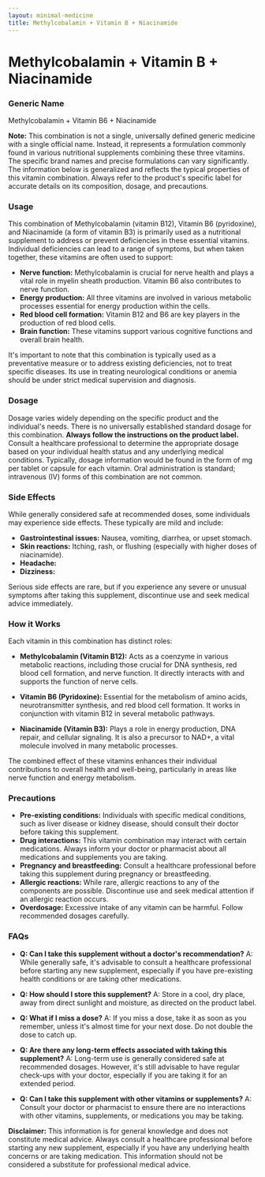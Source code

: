 ```yaml
---
layout: minimal-medicine
title: Methylcobalamin + Vitamin B + Niacinamide
---
```


# Methylcobalamin + Vitamin B + Niacinamide
### Generic Name
Methylcobalamin + Vitamin B6 + Niacinamide

**Note:**  This combination is not a single, universally defined generic medicine with a single official name.  Instead, it represents a formulation commonly found in various nutritional supplements combining these three vitamins.  The specific brand names and precise formulations can vary significantly.  The information below is generalized and reflects the typical properties of this vitamin combination.  Always refer to the product's specific label for accurate details on its composition, dosage, and precautions.

### Usage

This combination of Methylcobalamin (vitamin B12), Vitamin B6 (pyridoxine), and Niacinamide (a form of vitamin B3) is primarily used as a nutritional supplement to address or prevent deficiencies in these essential vitamins.  Individual deficiencies can lead to a range of symptoms, but when taken together, these vitamins are often used to support:

* **Nerve function:** Methylcobalamin is crucial for nerve health and plays a vital role in myelin sheath production. Vitamin B6 also contributes to nerve function.
* **Energy production:**  All three vitamins are involved in various metabolic processes essential for energy production within the cells.
* **Red blood cell formation:** Vitamin B12 and B6 are key players in the production of red blood cells.
* **Brain function:** These vitamins support various cognitive functions and overall brain health.

It's important to note that this combination is typically used as a preventative measure or to address existing deficiencies, not to treat specific diseases. Its use in treating neurological conditions or anemia should be under strict medical supervision and diagnosis.


### Dosage

Dosage varies widely depending on the specific product and the individual's needs.  There is no universally established standard dosage for this combination.  **Always follow the instructions on the product label.**  Consult a healthcare professional to determine the appropriate dosage based on your individual health status and any underlying medical conditions.  Typically, dosage information would be found in the form of  mg per tablet or capsule for each vitamin.  Oral administration is standard; intravenous (IV) forms of this combination are not common.

### Side Effects

While generally considered safe at recommended doses, some individuals may experience side effects. These typically are mild and include:

* **Gastrointestinal issues:** Nausea, vomiting, diarrhea, or upset stomach.
* **Skin reactions:**  Itching, rash, or flushing (especially with higher doses of niacinamide).
* **Headache:**
* **Dizziness:**

Serious side effects are rare, but if you experience any severe or unusual symptoms after taking this supplement, discontinue use and seek medical advice immediately.


### How it Works

Each vitamin in this combination has distinct roles:

* **Methylcobalamin (Vitamin B12):** Acts as a coenzyme in various metabolic reactions, including those crucial for DNA synthesis, red blood cell formation, and nerve function. It directly interacts with and supports the function of nerve cells.

* **Vitamin B6 (Pyridoxine):**  Essential for the metabolism of amino acids, neurotransmitter synthesis, and red blood cell formation. It works in conjunction with vitamin B12 in several metabolic pathways.

* **Niacinamide (Vitamin B3):**  Plays a role in energy production, DNA repair, and cellular signaling. It is also a precursor to NAD+, a vital molecule involved in many metabolic processes.


The combined effect of these vitamins enhances their individual contributions to overall health and well-being, particularly in areas like nerve function and energy metabolism.

### Precautions

* **Pre-existing conditions:** Individuals with specific medical conditions, such as liver disease or kidney disease, should consult their doctor before taking this supplement.
* **Drug interactions:**  This vitamin combination may interact with certain medications.  Always inform your doctor or pharmacist about all medications and supplements you are taking.
* **Pregnancy and breastfeeding:** Consult a healthcare professional before taking this supplement during pregnancy or breastfeeding.
* **Allergic reactions:**  While rare, allergic reactions to any of the components are possible. Discontinue use and seek medical attention if an allergic reaction occurs.
* **Overdosage:**  Excessive intake of any vitamin can be harmful. Follow recommended dosages carefully.

### FAQs

* **Q: Can I take this supplement without a doctor's recommendation?** A: While generally safe, it's advisable to consult a healthcare professional before starting any new supplement, especially if you have pre-existing health conditions or are taking other medications.

* **Q: How should I store this supplement?** A: Store in a cool, dry place, away from direct sunlight and moisture, as directed on the product label.

* **Q: What if I miss a dose?** A: If you miss a dose, take it as soon as you remember, unless it's almost time for your next dose. Do not double the dose to catch up.

* **Q: Are there any long-term effects associated with taking this supplement?** A: Long-term use is generally considered safe at recommended dosages. However, it's still advisable to have regular check-ups with your doctor, especially if you are taking it for an extended period.

* **Q: Can I take this supplement with other vitamins or supplements?** A: Consult your doctor or pharmacist to ensure there are no interactions with other vitamins, supplements, or medications you may be taking.


**Disclaimer:** This information is for general knowledge and does not constitute medical advice.  Always consult a healthcare professional before starting any new supplement, especially if you have any underlying health concerns or are taking medication.  This information should not be considered a substitute for professional medical advice.
